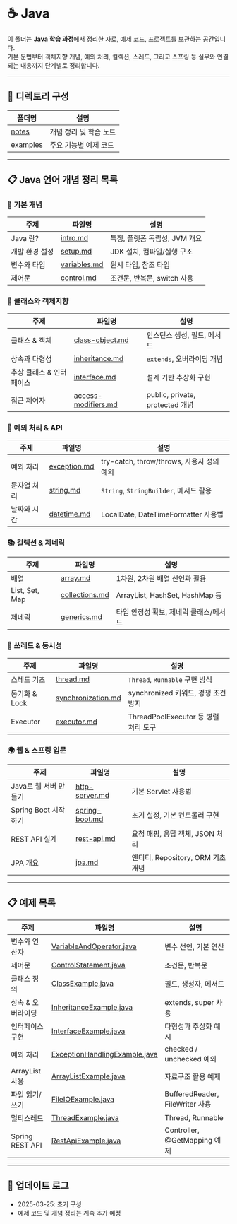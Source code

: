 # ☕ Java

이 폴더는 **Java 학습 과정**에서 정리한 자료, 예제 코드, 프로젝트를 보관하는 공간입니다.  
기본 문법부터 객체지향 개념, 예외 처리, 컬렉션, 스레드, 그리고 스프링 등 실무와 연결되는 내용까지 단계별로 정리합니다.

---

## 📂 디렉토리 구성

| 폴더명 | 설명 |
|---|---|
| [notes](./notes) | 개념 정리 및 학습 노트 |
| [examples](./examples) | 주요 기능별 예제 코드 |

---

## 📋 Java 언어 개념 정리 목록

### 📌 기본 개념
| 주제 | 파일명 | 설명 |
|---|---|---|
| Java 란? | [intro.md](./notes/intro.md) | 특징, 플랫폼 독립성, JVM 개요 |
| 개발 환경 설정 | [setup.md](./notes/setup.md) | JDK 설치, 컴파일/실행 구조 |
| 변수와 타입 | [variables.md](./notes/variables.md) | 원시 타입, 참조 타입 |
| 제어문 | [control.md](./notes/control.md) | 조건문, 반복문, switch 사용 |

### 🧱 클래스와 객체지향
| 주제 | 파일명 | 설명 |
|---|---|---|
| 클래스 & 객체 | [class-object.md](./notes/class-object.md) | 인스턴스 생성, 필드, 메서드 |
| 상속과 다형성 | [inheritance.md](./notes/inheritance.md) | `extends`, 오버라이딩 개념 |
| 추상 클래스 & 인터페이스 | [interface.md](./notes/interface.md) | 설계 기반 추상화 구현 |
| 접근 제어자 | [access-modifiers.md](./notes/access-modifiers.md) | public, private, protected 개념 |

### 🧪 예외 처리 & API
| 주제 | 파일명 | 설명 |
|---|---|---|
| 예외 처리 | [exception.md](./notes/exception.md) | try-catch, throw/throws, 사용자 정의 예외 |
| 문자열 처리 | [string.md](./notes/string.md) | `String`, `StringBuilder`, 메서드 활용 |
| 날짜와 시간 | [datetime.md](./notes/datetime.md) | LocalDate, DateTimeFormatter 사용법 |

### 📚 컬렉션 & 제네릭
| 주제 | 파일명 | 설명 |
|---|---|---|
| 배열 | [array.md](./notes/array.md) | 1차원, 2차원 배열 선언과 활용 |
| List, Set, Map | [collections.md](./notes/collections.md) | ArrayList, HashSet, HashMap 등 |
| 제네릭 | [generics.md](./notes/generics.md) | 타입 안정성 확보, 제네릭 클래스/메서드 |

### 🧵 쓰레드 & 동시성
| 주제 | 파일명 | 설명 |
|---|---|---|
| 스레드 기초 | [thread.md](./notes/thread.md) | `Thread`, `Runnable` 구현 방식 |
| 동기화 & Lock | [synchronization.md](./notes/synchronization.md) | synchronized 키워드, 경쟁 조건 방지 |
| Executor | [executor.md](./notes/executor.md) | ThreadPoolExecutor 등 병렬 처리 도구 |

### 🌍 웹 & 스프링 입문
| 주제 | 파일명 | 설명 |
|---|---|---|
| Java로 웹 서버 만들기 | [http-server.md](./notes/http-server.md) | 기본 Servlet 사용법 |
| Spring Boot 시작하기 | [spring-boot.md](./notes/spring-boot.md) | 초기 설정, 기본 컨트롤러 구현 |
| REST API 설계 | [rest-api.md](./notes/rest-api.md) | 요청 매핑, 응답 객체, JSON 처리 |
| JPA 개요 | [jpa.md](./notes/jpa.md) | 엔티티, Repository, ORM 기초 개념 |

---

## 📋 예제 목록

| 주제 | 파일명 | 설명 |
|---|---|---|
| 변수와 연산자 | [VariableAndOperator.java](./examples/VariableAndOperator.java) | 변수 선언, 기본 연산 |
| 제어문 | [ControlStatement.java](./examples/ControlStatement.java) | 조건문, 반복문 |
| 클래스 정의 | [ClassExample.java](./examples/ClassExample.java) | 필드, 생성자, 메서드 |
| 상속 & 오버라이딩 | [InheritanceExample.java](./examples/InheritanceExample.java) | extends, super 사용 |
| 인터페이스 구현 | [InterfaceExample.java](./examples/InterfaceExample.java) | 다형성과 추상화 예시 |
| 예외 처리 | [ExceptionHandlingExample.java](./examples/ExceptionHandlingExample.java) | checked / unchecked 예외 |
| ArrayList 사용 | [ArrayListExample.java](./examples/ArrayListExample.java) | 자료구조 활용 예제 |
| 파일 읽기/쓰기 | [FileIOExample.java](./examples/FileIOExample.java) | BufferedReader, FileWriter 사용 |
| 멀티스레드 | [ThreadExample.java](./examples/ThreadExample.java) | Thread, Runnable |
| Spring REST API | [RestApiExample.java](./examples/RestApiExample.java) | Controller, @GetMapping 예제 |

---

## 📢 업데이트 로그

- 2025-03-25: 초기 구성
- 예제 코드 및 개념 정리는 계속 추가 예정

